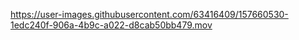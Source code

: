 

https://user-images.githubusercontent.com/63416409/157660530-1edc240f-906a-4b9c-a022-d8cab50bb479.mov

